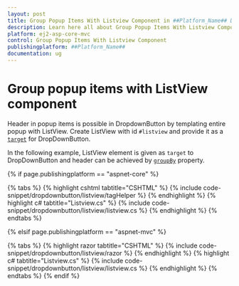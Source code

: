```yaml
---
layout: post
title: Group Popup Items With Listview Component in ##Platform_Name## Drop Down Button Component
description: Learn here all about Group Popup Items With Listview Component in Syncfusion ##Platform_Name## Drop Down Button component of syncfusion and more.
platform: ej2-asp-core-mvc
control: Group Popup Items With Listview Component
publishingplatform: ##Platform_Name##
documentation: ug
---
```



# Group popup items with ListView component

Header in popup items is possible in DropdownButton by templating entire popup with ListView.
Create ListView with id `#listview` and provide it as a
[`target`](https://help.syncfusion.com/cr/aspnetcore-js2/Syncfusion.EJ2.SplitButtons.DropDownButton.html#Syncfusion_EJ2_SplitButtons_DropDownButton_Target) for DropDownButton.

In the following example, ListView element is given as `target` to DropDownButton and header
can be achieved by [`groupBy`](https://help.syncfusion.com/cr/aspnetcore-js2/Syncfusion.EJ2.Lists.ListViewFieldSettings.html#Syncfusion_EJ2_Lists_ListViewFieldSettings_GroupBy) property.

{% if page.publishingplatform == "aspnet-core" %}

{% tabs %}
{% highlight cshtml tabtitle="CSHTML" %}
{% include code-snippet/dropdownbutton/listview/tagHelper %}
{% endhighlight %}
{% highlight c# tabtitle="Listview.cs" %}
{% include code-snippet/dropdownbutton/listview/listview.cs %}
{% endhighlight %}
{% endtabs %}

{% elsif page.publishingplatform == "aspnet-mvc" %}

{% tabs %}
{% highlight razor tabtitle="CSHTML" %}
{% include code-snippet/dropdownbutton/listview/razor %}
{% endhighlight %}
{% highlight c# tabtitle="Listview.cs" %}
{% include code-snippet/dropdownbutton/listview/listview.cs %}
{% endhighlight %}
{% endtabs %}
{% endif %}

